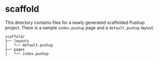 # scaffold

This directory contains files for a newly generated scaffolded Pushup project.
There is a sample `index.pushup` page and a `default.pushup` layout.

```
scaffold/
├── layouts
│   └── default.pushup
├── pages
│   └── index.pushup
```
